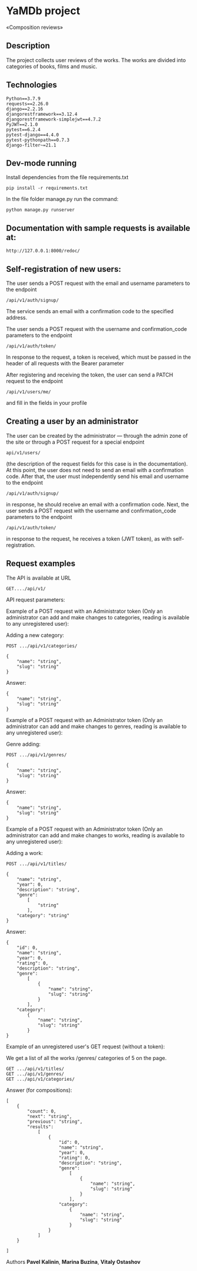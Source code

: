 # YaMDb project

«Composition reviews»

## Description

The project collects user reviews of the works. The works are divided into categories of books, films and music.

## Technologies

    Python==3.7.9
    requests==2.26.0
    django==2.2.16
    djangorestframework==3.12.4
    djangorestframework-simplejwt==4.7.2
    PyJWT==2.1.0
    pytest==6.2.4
    pytest-django==4.4.0
    pytest-pythonpath==0.7.3
    django-filter~=21.1

## Dev-mode running

Install dependencies from the file requirements.txt

    pip install -r requirements.txt

In the file folder manage.py run the command:

    python manage.py runserver

## Documentation with sample requests is available at:

    http://127.0.0.1:8000/redoc/

## Self-registration of new users:

The user sends a POST request with the email and username parameters to the endpoint
   
    /api/v1/auth/signup/

The service sends an email with a confirmation code to the specified address.

The user sends a POST request with the username and confirmation_code parameters to the endpoint

    /api/v1/auth/token/

In response to the request, a token is received, which must be passed in the header of all requests with the Bearer parameter

After registering and receiving the token, the user can send a PATCH request to the endpoint
    
    /api/v1/users/me/ 

and fill in the fields in your profile

## Creating a user by an administrator

The user can be created by the administrator — through the admin zone of the site or through a POST request for a special endpoint

    api/v1/users/

(the description of the request fields for this case is in the documentation). At this point, the user does not need to send an email with a confirmation code.
After that, the user must independently send his email and username to the endpoint

    /api/v1/auth/signup/

in response, he should receive an email with a confirmation code.
Next, the user sends a POST request with the username and confirmation_code parameters to the endpoint

    /api/v1/auth/token/

in response to the request, he receives a token (JWT token), as with self-registration.

## Request examples


The API is available at URL

    GET..../api/v1/

API request parameters:

Example of a POST request with an Administrator token (Only an administrator can add and make changes to categories, reading is available to any unregistered user): 

Adding a new category:

    POST .../api/v1/categories/

    {
        "name": "string",
        "slug": "string"
    }

Answer:
    
    {
        "name": "string",
        "slug": "string"
    }

Example of a POST request with an Administrator token (Only an administrator can add and make changes to genres, reading is available to any unregistered user):

Genre adding:

    POST .../api/v1/genres/

    {
        "name": "string",
        "slug": "string"
    }

Answer:

    {
        "name": "string",
        "slug": "string"
    }

Example of a POST request with an Administrator token (Only an administrator can add and make changes to works, reading is available to any unregistered user):

Adding a work:

    POST .../api/v1/titles/

    {
        "name": "string",
        "year": 0,
        "description": "string",
        "genre": 
            [
                "string"
            ],
        "category": "string"
    }

Answer:

    {
        "id": 0,
        "name": "string",
        "year": 0,
        "rating": 0,
        "description": "string",
        "genre":
            [
                {
                    "name": "string",
                    "slug": "string"
                }
            ],
        "category":
            {
                "name": "string",
                "slug": "string"
            }
    }


Example of an unregistered user's GET request (without a token):

We get a list of all the works /genres/ categories of 5 on the page.

    GET .../api/v1/titles/
    GET .../api/v1/genres/
    GET .../api/v1/categories/

Answer (for compositions):

    [
        {
            "count": 0,
            "next": "string",
            "previous": "string",
            "results":
                [
                    {
                        "id": 0,
                        "name": "string",
                        "year": 0,
                        "rating": 0,
                        "description": "string",
                        "genre":
                            [
                                {
                                    "name": "string",
                                    "slug": "string"
                                }
                            ],
                        "category":
                            {
                                "name": "string",
                                "slug": "string"
                            }
                    }
                ]
        }

    ]
    


Authors __Pavel Kalinin__, __Marina Buzina__, __Vitaly Ostashov__
